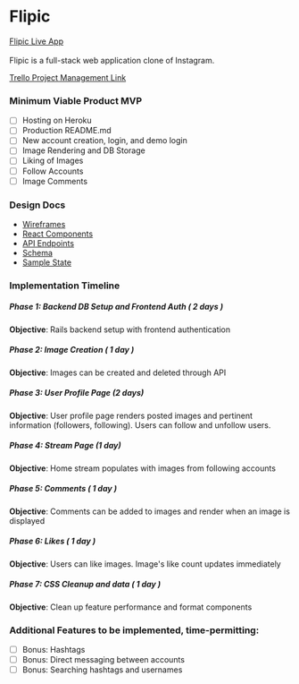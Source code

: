 # Flipic
[Flipic Live App](https://flipic.herokuapp.com/ "Flipic Live")<br /><br />
Flipic is a full-stack web application clone of Instagram.

[Trello Project Management Link](https://trello.com/b/Zc82hqa1/flipic-by-andrew-jiang)

### Minimum Viable Product MVP
- [ ] Hosting on Heroku
- [ ] Production README.md
- [ ] New account creation, login, and demo login
- [ ] Image Rendering and DB Storage
- [ ] Liking of Images
- [ ] Follow Accounts
- [ ] Image Comments

[readme]: docs/README.md

### Design Docs
* [Wireframes](wireframes)
* [React Components](components.md)
* [API Endpoints](api-endpoints.md)
* [Schema](schema.md)
* [Sample State](state.md)

### Implementation Timeline
##### Phase 1: Backend DB Setup and Frontend Auth ( 2 days )
**Objective**: Rails backend setup with frontend authentication
##### Phase 2: Image Creation ( 1 day )
**Objective**: Images can be created and deleted through API
##### Phase 3: User Profile Page (2 days)
**Objective**: User profile page renders posted images and pertinent information (followers, following). Users can follow and unfollow users.
##### Phase 4: Stream Page (1 day)
**Objective**: Home stream populates with images from following accounts
##### Phase 5: Comments ( 1 day )
**Objective**: Comments can be added to images and render when an image is displayed
##### Phase 6: Likes ( 1 day )
**Objective**: Users can like images. Image's like count updates immediately
##### Phase 7: CSS Cleanup and data ( 1 day )
**Objective**: Clean up feature performance and format components

### Additional Features to be implemented, time-permitting:
- [ ] Bonus: Hashtags
- [ ] Bonus: Direct messaging between accounts
- [ ] Bonus: Searching hashtags and usernames
